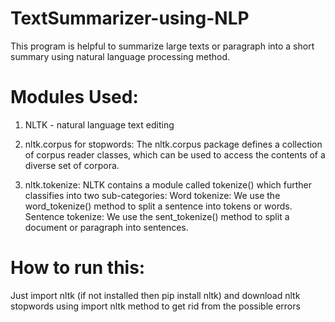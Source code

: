# TextSummarizer-using-NLP

This program is helpful to summarize large texts or paragraph into a short summary using natural language processing method.

# Modules Used:
1. NLTK - natural language text editing

2. nltk.corpus for stopwords:
The nltk.corpus package defines a collection of corpus reader classes, which can be used to access the contents of a diverse set of corpora.

3. nltk.tokenize:
NLTK contains a module called tokenize() which further classifies into two sub-categories: Word tokenize: We use the word_tokenize() method to split a sentence into tokens or words. Sentence tokenize: We use the sent_tokenize() method to split a document or paragraph into sentences.


# How to run this:
Just import nltk (if not installed then pip install nltk) and download nltk stopwords using import nltk method to get rid from the possible errors
